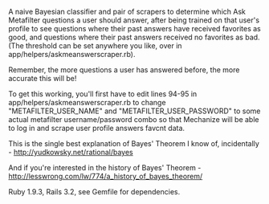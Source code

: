 A naive Bayesian classifier and pair of scrapers to determine which Ask Metafilter questions a user should answer,
after being trained on that user's profile to see questions where their past answers have received favorites as good, and questions where their past answers received no favorites as bad. (The threshold can be set anywhere you like, over in app/helpers/askmeanswerscraper.rb).

Remember, the more questions a user has answered before, the more accurate this will be!

To get this working, you'll first have to edit lines 94-95 in app/helpers/askmeanswerscraper.rb to change "METAFILTER_USER_NAME" and "METAFILTER_USER_PASSWORD" to some actual metafilter username/password combo so that Mechanize will be able to log in and scrape user profile answers favcnt data.

This is the single best explanation of Bayes' Theorem I know of, incidentally - http://yudkowsky.net/rational/bayes

And if you're interested in the history of Bayes' Theorem - http://lesswrong.com/lw/774/a_history_of_bayes_theorem/

Ruby 1.9.3, Rails 3.2, see Gemfile for dependencies.